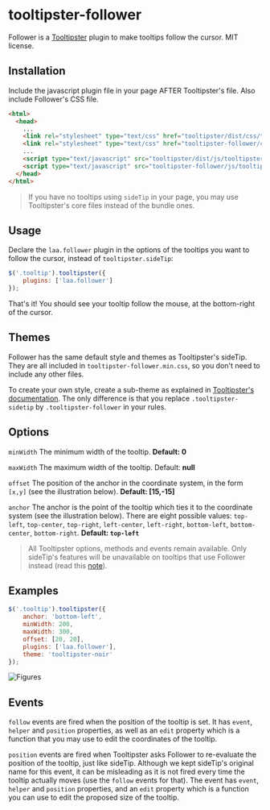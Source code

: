# tooltipster-follower

Follower is a [Tooltipster](http://iamceege.github.io/tooltipster/) plugin to make tooltips follow the cursor. MIT license.

Installation
------------

Include the javascript plugin file in your page AFTER Tooltipster's file. Also include Follower's CSS file.

```html
<html>
  <head>
    ...
    <link rel="stylesheet" type="text/css" href="tooltipster/dist/css/tooltipster.bundle.min.css" />
    <link rel="stylesheet" type="text/css" href="tooltipster-follower/css/tooltipster-follower.min.css" />
    ...
    <script type="text/javascript" src="tooltipster/dist/js/tooltipster.bundle.min.js"></script>
    <script type="text/javascript" src="tooltipster-follower/js/tooltipster-follower.min.js"></script>
  </head>
</html>
```

> If you have no tooltips using `sideTip` in your page, you may use Tooltipster's core files instead of the bundle ones.

Usage
-----

Declare the `laa.follower` plugin in the options of the tooltips you want to follow the cursor, instead of `tooltipster.sideTip`:

```javascript
$('.tooltip').tooltipster({
    plugins: ['laa.follower']
});
```

That's it! You should see your tooltip follow the mouse, at the bottom-right of the cursor.

Themes
------

Follower has the same default style and themes as Tooltipster's sideTip. They are all included in `tooltipster-follower.min.css`, so you don't need to include any other files.  

To create your own style, create a sub-theme as explained in [Tooltipster's documentation](http://iamceege.github.io/tooltipster/#styling). The only difference is that you replace `.tooltipster-sidetip` by `.tooltipster-follower` in your rules.

Options
-------

`minWidth` The minimum width of the tooltip. **Default: 0**

`maxWidth` The maximum width of the tooltip. Default: **null**

`offset` The position of the anchor in the coordinate system, in the form `[x,y]` (see the illustration below). **Default: [15,-15]**

`anchor` The anchor is the point of the tooltip which ties it to the coordinate system (see the illustration below). There are eight possible values: `top-left`, `top-center`, `top-right`, `left-center`, `left-right`, `bottom-left`, `bottom-center`, `bottom-right`. **Default: `top-left`**

> All Tooltipster options, methods and events remain available. Only sideTip's features will be unavailable on tooltips that use Follower instead (read this [note](http://iamceege.github.io/tooltipster/#plugins_sidetip)).

Examples
--------

```javascript
$('.tooltip').tooltipster({
	anchor: 'bottom-left',
    minWidth: 200,
    maxWidth: 300,
    offset: [20, 20],
    plugins: ['laa.follower'],
    theme: 'tooltipster-noir'
});
```

![Figures](http://louisameline.github.io/tooltipster-follower/doc/figures.png)

Events
------

`follow` events are fired when the position of the tooltip is set. It has `event`, `helper` and `position` properties, as well as an `edit` property which is a function that you may use to edit the coordinates of the tooltip.

`position` events are fired when Tooltipster asks Follower to re-evaluate the position of the tooltip, just like sideTip. Although we kept sideTip's original name for this event, it can be misleading as it is not fired every time the tooltip actually moves (use the `follow` events for that). The event has `event`, `helper` and `position` properties, and an `edit` property which is a function you can use to edit the proposed size of the tooltip.